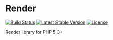Render
======

[![Build Status](https://travis-ci.org/andytruong/render.svg?branch=v1)](https://travis-ci.org/andytruong/render) [![Latest Stable Version](https://poser.pugx.org/andytruong/render/v/stable.png)](https://packagist.org/packages/andytruong/render) [![License](https://poser.pugx.org/andytruong/render/license.png)](https://packagist.org/packages/andytruong/render)

Render library for PHP 5.3+
